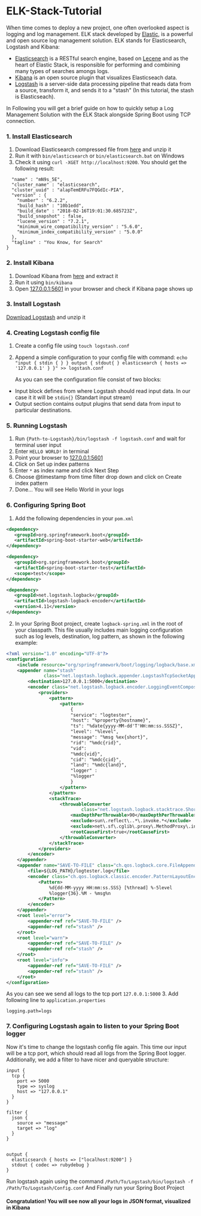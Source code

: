 # ELK-Stack-Tutorial

When time comes to deploy a new project, one often overlooked aspect is logging and log management. ELK stack developed by [Elastic](https://www.elastic.co), is a powerful and open source log management solution. ELK stands for Elasticsearch, Logstash and Kibana:
+ [Elasticsearch](https://www.elastic.co/products/elasticsearch) is a RESTful search engine, based on [Lecene](https://lucene.apache.org/) and as the heart of Elastic Stack, is responsible for performing and combining many types of searches amongs logs. 
+ [Kibana](https://www.elastic.co/products/kibana) is an open source plugin that visualizes Elasticseach data.
+ [Logstash](https://www.elastic.co/products/logstash) is a server-side data processing pipeline that reads data from a source, transform it, and sends it to a "stash" (In this tutorial, the stash is Elasticseach).

In Following you will get a brief guide on how to quickly setup a Log Management Solution with the ELK Stack alongside Spring Boot using TCP connection.

### 1. Install Elasticsearch
1. Download Elasticsearch compressed file from [here](https://www.elastic.co/downloads/elasticsearch) and unzip it
2. Run it with ```bin/elasticsearch``` or ```bin/elasticsearch.bat``` on Windows
3. Check it using ```curl -XGET http://localhost:9200```. You should get the following result:

```{
  "name" : "mN9s_5E",
  "cluster_name" : "elasticsearch",
  "cluster_uuid" : "alapTemERFu7FQGdIc-PIA",
  "version" : {
    "number" : "6.2.2",
    "build_hash" : "10b1edd",
    "build_date" : "2018-02-16T19:01:30.685723Z",
    "build_snapshot" : false,
    "lucene_version" : "7.2.1",
    "minimum_wire_compatibility_version" : "5.6.0",
    "minimum_index_compatibility_version" : "5.0.0"
  },
  "tagline" : "You Know, for Search"
}
```

### 2. Install Kibana
1. Download Kibana from [here](https://www.elastic.co/downloads/kibana) and extract it
2. Run it using ```bin/kibana```
3. Open [127.0.0.1:5601](http://127.0.0.1:5601) in your browser and check if Kibana page shows up
 
### 3. Install Logstash
[Download Logstash](https://www.elastic.co/downloads/logstash) and unzip it
 
 
### 4. Creating Logstash config file 
1. Create a config file using ```touch logstash.conf```
2. Append a simple configuration to your config file with command:
 ```echo "input { stdin { } } output { stdout{ } elasticsearch { hosts => '127.0.0.1' } }" >> logstash.conf```
    
    As you can see the configuration file consist of two blocks:
 + Input block defines from where Logstash should read input data. In our case it it will be ```stdin{}``` (Standart input stream)
 + Output section contains output plugins that send data from input to particular destinations.
 
### 5. Running Logstash  
 1. Run ```{Path-to-Logstash}/bin/logstash -f logstash.conf``` and wait for terminal user input
 2. Enter ```HELLO WORLD!``` in terminal
 3. Point your browser to [127.0.0.1:5601](http://127.0.0.1:5601)
 4. Click on Set up index patterns
 5. Enter ```*``` as index name and click Next Step
 6. Choose @timestamp from time filter drop down and click on Create index pattern
 7. Done... You will see Hello World in your logs
 
 ### 6. Configuring Spring Boot
 1. Add the following dependencies in your ```pom.xml```
 ```xml
 <dependency>
	<groupId>org.springframework.boot</groupId>
	<artifactId>spring-boot-starter-web</artifactId>
</dependency>

<dependency>
	<groupId>org.springframework.boot</groupId>
	<artifactId>spring-boot-starter-test</artifactId>
	<scope>test</scope>
</dependency>

<dependency>
	<groupId>net.logstash.logback</groupId>
	<artifactId>logstash-logback-encoder</artifactId>
	<version>4.11</version>
</dependency>
```

2. In your Spring Boot project, create ```logback-spring.xml``` in the root of your classpath. This file usually includes main logging configuration such as log levels, destination, log pattern, as shown in the following example:

```xml
<?xml version="1.0" encoding="UTF-8"?>
<configuration>
    <include resource="org/springframework/boot/logging/logback/base.xml" />
    <appender name="stash"
              class="net.logstash.logback.appender.LogstashTcpSocketAppender">
        <destination>127.0.0.1:5000</destination>
        <encoder class="net.logstash.logback.encoder.LoggingEventCompositeJsonEncoder">
            <providers>
                <pattern>
                    <pattern>
                        {
                        "service": "logtester",
                        "host": "%property{hostname}",
                        "ts": "%date{yyyy-MM-dd'T'HH:mm:ss.SSSZ}",
                        "level": "%level",
                        "message": "%msg %ex{short}",
                        "rid": "%mdc{rid}",
                        "vid":
                        "%mdc{vid}",
                        "cid": "%mdc{cid}",
                        "land": "%mdc{land}",
                        "logger" :
                        "%logger"
                        }
                    </pattern>
                </pattern>
                <stackTrace>
                    <throwableConverter
                            class="net.logstash.logback.stacktrace.ShortenedThrowableConverter">
                        <maxDepthPerThrowable>90</maxDepthPerThrowable>
                        <exclude>sun\.reflect\..*\.invoke.*</exclude>
                        <exclude>net\.sf\.cglib\.proxy\.MethodProxy\.invoke</exclude>
                        <rootCauseFirst>true</rootCauseFirst>
                    </throwableConverter>
                </stackTrace>
            </providers>
        </encoder>
    </appender>
    <appender name="SAVE-TO-FILE" class="ch.qos.logback.core.FileAppender">
        <file>${LOG_PATH}/logtester.log</file>
        <encoder class="ch.qos.logback.classic.encoder.PatternLayoutEncoder">
            <Pattern>
                %d{dd-MM-yyyy HH:mm:ss.SSS} [%thread] %-5level
                %logger{36}.%M - %msg%n
            </Pattern>
        </encoder>
    </appender>
    <root level="error">
        <appender-ref ref="SAVE-TO-FILE" />
        <appender-ref ref="stash" />
    </root>
    <root level="warn">
        <appender-ref ref="SAVE-TO-FILE" />
        <appender-ref ref="stash" />
    </root>
    <root level="info">
        <appender-ref ref="SAVE-TO-FILE" />
        <appender-ref ref="stash" />
    </root>
</configuration>
```
As you can see we send all logs to the tcp port ```127.0.0.1:5000```
3. Add following line to ```application.properties```
```
logging.path=logs
```
### 7. Configuring Logstash again to listen to your Spring Boot logger
Now it's time to change the logstash config file again. This time our input will be a tcp port, which should read all logs from the Spring Boot logger. Additionally, we add a filter to have nicer and queryable structure:
```
input {
  tcp {
    port => 5000
    type => syslog
    host => "127.0.0.1"
  }
}

filter {
  json {
    source => "message"
    target => "log"
  }
}


output {
  elasticsearch { hosts => ["localhost:9200"] }
  stdout { codec => rubydebug }
}
```
Run logstash again using the command ```/Path/To/Logstash/bin/logstash -f /Path/To/Logstash/Config.conf```
And Finally run your Spring Boot Project

#### Congratulation! You will see now all your logs in JSON format, visualized in Kibana

